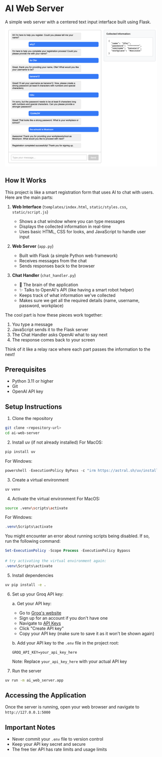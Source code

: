 # AI Web Server

A simple web server with a centered text input interface built using Flask.

![Screenshot of the application](screenshot.png)

## How It Works

This project is like a smart registration form that uses AI to chat with users. Here are the main parts:

1. **Web Interface** (`templates/index.html`, `static/styles.css`, `static/script.js`)
   - Shows a chat window where you can type messages
   - Displays the collected information in real-time
   - Uses basic HTML, CSS for looks, and JavaScript to handle user input

2. **Web Server** (`app.py`)
   - Built with Flask (a simple Python web framework)
   - Receives messages from the chat
   - Sends responses back to the browser

3. **Chat Handler** (`chat_handler.py`)
   - 🤖 The brain of the application
   - ✨ Talks to OpenAI's API (like having a smart robot helper)
   - Keeps track of what information we've collected
   - Makes sure we get all the required details (name, username, password, workplace)

The cool part is how these pieces work together:
1. You type a message
2. JavaScript sends it to the Flask server
3. The Chat Handler asks OpenAI what to say next
4. The response comes back to your screen

Think of it like a relay race where each part passes the information to the next!

## Prerequisites

- Python 3.11 or higher
- Git
- OpenAI API key

## Setup Instructions

1. Clone the repository
```bash
git clone <repository-url>
cd ai-web-server
```

2. Install uv (if not already installed)
For MacOS:
```bash
pip install uv
```

For Windows:
```powershell
powershell -ExecutionPolicy ByPass -c "irm https://astral.sh/uv/install.ps1 | iex"
```

3. Create a virtual environment
```bash
uv venv
```

4. Activate the virtual environment
For MacOS:
```bash
source .venv\scripts\activate
```

For Windows:
```powershell
.venv\Scripts\activate
```

You might encounter an error about running scripts being disabled. If so, run the following command:
```powershell
Set-ExecutionPolicy -Scope Process -ExecutionPolicy Bypass

# try activating the virtual environment again:
.venv\Scripts\activate
```

5. Install dependencies
```bash
uv pip install -e .
```

6. Set up your Groq API key:

   a. Get your API key:
   - Go to [Groq's website](https://console.groq.com/login)
   - Sign up for an account if you don't have one
   - Navigate to [API Keys](https://console.groq.com/keys)
   - Click "Create API key"
   - Copy your API key (make sure to save it as it won't be shown again)

   b. Add your API key to the `.env` file in the project root:
   ```
   GROQ_API_KEY=your_api_key_here
   ```

   Note: Replace `your_api_key_here` with your actual API key

7. Run the server
```bash
uv run -m ai_web_server.app
```

## Accessing the Application

Once the server is running, open your web browser and navigate to `http://127.0.0.1:5000`

## Important Notes

- Never commit your `.env` file to version control
- Keep your API key secret and secure
- The free tier API has rate limits and usage limits
